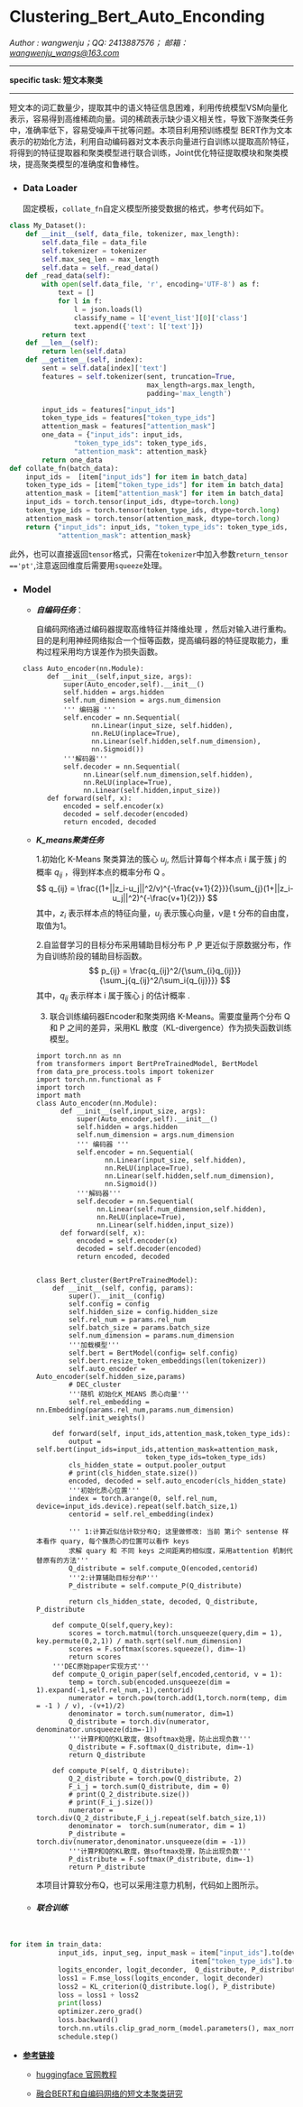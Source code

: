 #  Clustering_Bert_Auto_Enconding

*Author : wangwenju；QQ: 2413887576； 邮箱：wangwenju_wangs@163.com*

***

**specific task: 短文本聚类**

***

短文本的词汇数量少，提取其中的语义特征信息困难，利用传统模型VSM向量化表示，容易得到高维稀疏向量。词的稀疏表示缺少语义相关性，导致下游聚类任务中，准确率低下，容易受噪声干扰等问题。本项目利用预训练模型 BERT作为文本表示的初始化方法，利用自动编码器对文本表示向量进行自训练以提取高阶特征，将得到的特征提取器和聚类模型进行联合训练，Joint优化特征提取模块和聚类模块，提高聚类模型的准确度和鲁棒性。

- ### **Data Loader** 

   固定模板，`collate_fn`自定义模型所接受数据的格式，参考代码如下。

```python
class My_Dataset():
    def __init__(self, data_file, tokenizer, max_length):
        self.data_file = data_file
        self.tokenizer = tokenizer
        self.max_seq_len = max_length
        self.data = self._read_data()
    def _read_data(self):
        with open(self.data_file, 'r', encoding='UTF-8') as f:
            text = []
            for l in f:
                l = json.loads(l)
                classify_name = l['event_list'][0]['class']
                text.append({'text': l['text']})
        return text
    def __len__(self):
        return len(self.data)
    def __getitem__(self, index):
        sent = self.data[index]['text']
        features = self.tokenizer(sent, truncation=True,
                                  max_length=args.max_length,
                                  padding='max_length')

        input_ids = features["input_ids"]
        token_type_ids = features["token_type_ids"]
        attention_mask = features["attention_mask"]
        one_data = {"input_ids": input_ids,
                "token_type_ids": token_type_ids,
                "attention_mask": attention_mask}
        return one_data
def collate_fn(batch_data):
    input_ids =  [item["input_ids"] for item in batch_data]
    token_type_ids = [item["token_type_ids"] for item in batch_data]
    attention_mask = [item["attention_mask"] for item in batch_data]
    input_ids = torch.tensor(input_ids, dtype=torch.long)
    token_type_ids = torch.tensor(token_type_ids, dtype=torch.long)
    attention_mask = torch.tensor(attention_mask, dtype=torch.long)
    return {"input_ids": input_ids, "token_type_ids": token_type_ids,
            "attention_mask": attention_mask}
```

此外，也可以直接返回`tensor`格式，只需在`tokenizer`中加入参数`return_tensor =='pt'`,注意返回维度后需要用`squeeze`处理。

- ### **Model**

  - ***自编码任务***：

    自编码网络通过编码器提取高维特征并降维处理 ，然后对输入进行重构。目的是利用神经网络拟合一个恒等函数，提高编码器的特征提取能力，重构过程采用均方误差作为损失函数。  

  ```
  class Auto_encoder(nn.Module):
        def __init__(self,input_size, args):
            super(Auto_encoder,self).__init__()
            self.hidden = args.hidden
            self.num_dimension = args.num_dimension
            ''' 编码器 '''
            self.encoder = nn.Sequential(
                   nn.Linear(input_size, self.hidden),
                   nn.ReLU(inplace=True),
                   nn.Linear(self.hidden,self.num_dimension),
                   nn.Sigmoid())
            '''解码器'''
            self.decoder = nn.Sequential(
                 nn.Linear(self.num_dimension,self.hidden),
                 nn.ReLU(inplace=True),
                 nn.Linear(self.hidden,input_size))
        def forward(self, x):
            encoded = self.encoder(x)
            decoded = self.decoder(encoded)
            return encoded, decoded
  ```

  - ***K_means聚类任务***

    1.初始化 K-Means 聚类算法的簇心 $u_j$, 然后计算每个样本点 i 属于簇 j 的概率 $q_{ij}$ ，得到样本点的概率分布 Q 。  
    $$
    q_{ij} = \frac{(1+||z_i-u_j||^2/v)^{-\frac{v+1}{2}}}{\sum_{j}(1+||z_i-u_j||^2)^{-\frac{v+1}{2}}}
    $$
    其中，$z_i$ 表示样本点的特征向量，$u_j$ 表示簇心向量，v是 t 分布的自由度，取值为1。  

     2.自监督学习的目标分布采用辅助目标分布 P ,P 更近似于原数据分布，作为自训练阶段的辅助目标函数。
    $$
    p_{ij} = \frac{q_{ij}^2/{\sum_{i}q_{ij}}}{\sum_j{q_{ij}^2/\sum_i{q_{ij}}}}
    $$
    其中，$q_{ij}$ 表示样本 i 属于簇心 j 的估计概率 .

    3. 联合训练编码器Encoder和聚类网络 K-Means。需要度量两个分布 Q 和 P 之间的差异，采用KL 散度（KL-divergence）作为损失函数训练模型。

    ```
    import torch.nn as nn
    from transformers import BertPreTrainedModel, BertModel
    from data_pre_process.tools import tokenizer
    import torch.nn.functional as F
    import torch
    import math
    class Auto_encoder(nn.Module):
          def __init__(self,input_size, args):
              super(Auto_encoder,self).__init__()
              self.hidden = args.hidden
              self.num_dimension = args.num_dimension
              ''' 编码器 '''
              self.encoder = nn.Sequential(
                     nn.Linear(input_size, self.hidden),
                     nn.ReLU(inplace=True),
                     nn.Linear(self.hidden,self.num_dimension),
                     nn.Sigmoid())
              '''解码器'''
              self.decoder = nn.Sequential(
                   nn.Linear(self.num_dimension,self.hidden),
                   nn.ReLU(inplace=True),
                   nn.Linear(self.hidden,input_size))
          def forward(self, x):
              encoded = self.encoder(x)
              decoded = self.decoder(encoded)
              return encoded, decoded
    
    
    class Bert_cluster(BertPreTrainedModel):
        def __init__(self, config, params):
            super().__init__(config)
            self.config = config
            self.hidden_size = config.hidden_size
            self.rel_num = params.rel_num
            self.batch_size = params.batch_size
            self.num_dimension = params.num_dimension
            '''加载模型'''
            self.bert = BertModel(config= self.config)
            self.bert.resize_token_embeddings(len(tokenizer))
            self.auto_encoder = Auto_encoder(self.hidden_size,params)
            # DEC_cluster
            '''随机 初始化K_MEANS 质心向量'''
            self.rel_embedding = nn.Embedding(params.rel_num,params.num_dimension)
            self.init_weights()
    
        def forward(self, input_ids,attention_mask,token_type_ids):
            output = self.bert(input_ids=input_ids,attention_mask=attention_mask,
                               token_type_ids=token_type_ids)
            cls_hidden_state = output.pooler_output
            # print(cls_hidden_state.size())
            encoded, decoded = self.auto_encoder(cls_hidden_state)
            '''初始化质心位置'''
            index = torch.arange(0, self.rel_num, device=input_ids.device).repeat(self.batch_size,1)
            centorid = self.rel_embedding(index)
    
            ''' 1:计算近似估计软分布Q; 这里做修改: 当前 第i个 sentense 样本看作 quary, 每个簇质心的位置可以看作 keys
            求解 quary 和 不同 keys 之间距离的相似度，采用attention 机制代替原有的方法'''
            Q_distribute = self.compute_Q(encoded,centorid)
            '''2:计算辅助目标分布P'''
            P_distribute = self.compute_P(Q_distribute)
    
            return cls_hidden_state, decoded, Q_distribute, P_distribute
    
        def compute_Q(self,query,key):
            scores = torch.matmul(torch.unsqueeze(query,dim = 1), key.permute(0,2,1)) / math.sqrt(self.num_dimension)
            scores = F.softmax(scores.squeeze(), dim=-1)
            return scores
        '''DEC原始paper实现方式'''
        def compute_Q_origin_paper(self,encoded,centorid, v = 1):
            temp = torch.sub(encoded.unsqueeze(dim = 1).expand(-1,self.rel_num,-1),centorid)
            numerator = torch.pow(torch.add(1,torch.norm(temp, dim = -1 ) / v), -(v+1)/2)
            denominator = torch.sum(numerator, dim=1)
            Q_distribute = torch.div(numerator, denominator.unsqueeze(dim=-1))
            '''计算P和Q的KL散度，做softmax处理，防止出现负数'''
            Q_distribute = F.softmax(Q_distribute, dim=-1)
            return Q_distribute
    
        def compute_P(self, Q_distribute):
            Q_2_distribute = torch.pow(Q_distribute, 2)
            F_i_j = torch.sum(Q_distribute, dim = 0)
            # print(Q_2_distribute.size())
            # print(F_i_j.size())
            numerator = torch.div(Q_2_distribute,F_i_j.repeat(self.batch_size,1))
            denominator =  torch.sum(numerator, dim = 1)
            P_distribute = torch.div(numerator,denominator.unsqueeze(dim = -1))
            '''计算P和Q的KL散度，做softmax处理，防止出现负数'''
            P_distribute = F.softmax(P_distribute, dim=-1)
            return P_distribute
    ```

    本项目计算软分布Q，也可以采用注意力机制，代码如上图所示。

  - #### ***联合训练***

​              		

```python
for item in train_data:
            input_ids, input_seg, input_mask = item["input_ids"].to(device),  \
                                             item["token_type_ids"].to(device), \                                          item["attention_mask"].to(device)
            logits_enconder, logit_deconder,  Q_distribute, P_distribute = model(input_ids,input_mask,input_seg)
            loss1 = F.mse_loss(logits_enconder, logit_deconder)
            loss2 = KL_criterion(Q_distribute.log(), P_distribute)
            loss = loss1 + loss2
            print(loss)
            optimizer.zero_grad()
            loss.backward()
            torch.nn.utils.clip_grad_norm_(model.parameters(), max_norm=args.clip_norm)  # 梯度裁剪
            schedule.step()
```

+ <u>**参考链接**</u>

  + [huggingface 官网教程](https://huggingface.co/course)

  + [融合BERT和自编码网络的短文本聚类研究](https://xueshu.baidu.com/usercenter/paper/show?paperid=1w3j00q0ex2y0rx0635y0xb0pr422570&site=xueshu_se&hitarticle=1)

    
